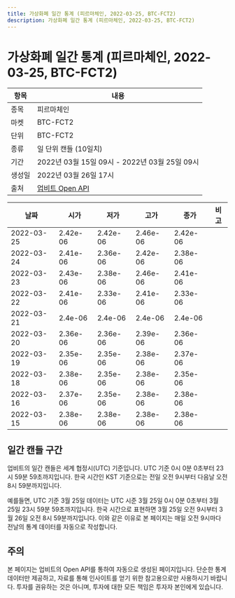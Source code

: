 ```yaml
---
title: 가상화폐 일간 통계 (피르마체인, 2022-03-25, BTC-FCT2)
description: 가상화폐 일간 통계 (피르마체인, 2022-03-25, BTC-FCT2)
---
```


가상화폐 일간 통계 (피르마체인, 2022-03-25, BTC-FCT2)
===

|항목|내용|
|--|--|
|종목|피르마체인|
|마켓|BTC-FCT2|
|단위|BTC-FCT2|
|종류|일 단위 캔들 (10일치)|
|기간|2022년 03월 15일 09시 - 2022년 03월 25일 09시|
|생성일|2022년 03월 26일 17시|
|출처|[업비트 Open API](https://docs.upbit.com)|


|날짜|시가|저가|고가|종가|비고|
|--|--|--|--|--|--|
|2022-03-25|2.42e-06|2.42e-06|2.46e-06|2.42e-06|    |
|2022-03-24|2.41e-06|2.36e-06|2.42e-06|2.38e-06|    |
|2022-03-23|2.43e-06|2.38e-06|2.46e-06|2.41e-06|    |
|2022-03-22|2.41e-06|2.33e-06|2.41e-06|2.33e-06|    |
|2022-03-21|2.4e-06|2.4e-06|2.4e-06|2.4e-06|    |
|2022-03-20|2.36e-06|2.36e-06|2.39e-06|2.36e-06|    |
|2022-03-19|2.35e-06|2.35e-06|2.38e-06|2.37e-06|    |
|2022-03-18|2.38e-06|2.35e-06|2.38e-06|2.35e-06|    |
|2022-03-16|2.37e-06|2.35e-06|2.38e-06|2.38e-06|    |
|2022-03-15|2.38e-06|2.38e-06|2.38e-06|2.38e-06|    |


일간 캔들 구간
---
업비트의 일간 캔들은 세계 협정시(UTC) 기준입니다. 
UTC 기준 0시 0분 0초부터 23시 59분 59초까지입니다. 
한국 시간인 KST 기준으로는 전일 오전 9시부터 다음날 오전 8시 59분까지입니다. 


예를들면, UTC 기준 3월 25일 데이터는 UTC 시준 3월 25일 0시 0분 0초부터 3월 25일 23시 59분 59초까지입니다. 
한국 시간으로 표현하면 3월 25일 오전 9시부터 3월 26일 오전 8시 59분까지입니다. 
이와 같은 이유로 본 페이지는 매일 오전 9시마다 전날의 통계 데이터를 자동으로 작성합니다. 


주의
---


본 페이지는 업비트의 Open API를 통하여 자동으로 생성된 페이지입니다. 
단순한 통계 데이터만 제공하고, 자료를 통해 인사이트를 얻기 위한 참고용으로만 사용하시기 바랍니다. 
투자를 권유하는 것은 아니며, 투자에 대한 모든 책임은 투자자 본인에게 있습니다. 
